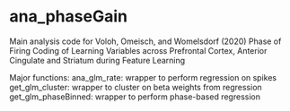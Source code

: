 # ana_phaseGain

Main analysis code for Voloh, Omeisch, and Womelsdorf (2020) Phase of Firing Coding of Learning Variables across Prefrontal Cortex, Anterior Cingulate and Striatum during Feature Learning

Major functions:
ana_glm_rate: wrapper to perform regression on spikes
get_glm_cluster: wrapper to cluster on beta weights from regression
get_glm_phaseBinned: wrapper to perform phase-based regression
